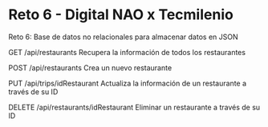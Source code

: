 # Reto 6 - Digital NAO x Tecmilenio
Reto 6: Base de datos no relacionales para almacenar datos en JSON

GET /api/restaurants
Recupera la información de todos los restaurantes

POST /api/restaurants
Crea un nuevo restaurante

PUT /api/trips/idRestaurant
Actualiza la información de un restaurante a través de su ID

DELETE /api/restaurants/idRestaurant
Eliminar un restaurante a través de su ID